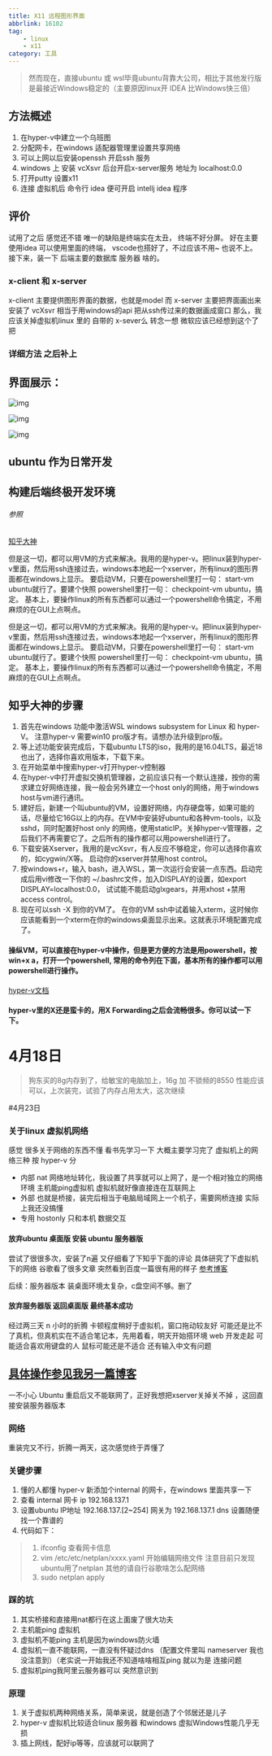 ```yaml
---
title: X11 远程图形界面
abbrlink: 16102
tag: 
    - linux 
    - x11
category: 工具
---
```


> 然而现在，直接ubuntu 或 wsl毕竟ubuntu背靠大公司，相比于其他发行版是最接近Windows稳定的（主要原因linux开 IDEA 比Windows快三倍）

## 方法概述

1. 在hyper-v中建立一个乌班图
2. 分配网卡，在windows 适配器管理里设置共享网络
3. 可以上网以后安装openssh 开启ssh 服务
4. windows 上 安装 vcXsvr 后台开启x-server服务 地址为 localhost:0.0
5. 打开putty 设置x11
6. 连接 虚拟机后 命令行 idea 便可开启 intellj idea 程序

## 评价

试用了之后 感觉还不错
唯一的缺陷是终端实在太丑，
终端不好分屏。
好在主要使用idea 可以使用里面的终端，
vscode也搭好了，不过应该不用~ 也说不上。
接下来，装一下 后端主要的数据库 服务器 啥的。

### x-client 和 x-server

x-client 主要提供图形界面的数据，也就是model
而 x-server 主要把界面画出来 安装了 vcXsvr 相当于用windows的api 把从ssh传过来的数据画成窗口
那么，我应该关掉虚拟机linux 里的 自带的 x-sever么
转念一想 微软应该已经想到这个了把

### 详细方法 之后补上

## 界面展示：

![img](https://upload-images.jianshu.io/upload_images/17389857-15be1274f6f776cf.png?imageMogr2/auto-orient/strip%7CimageView2/2/w/1240)

![img](https://upload-images.jianshu.io/upload_images/17389857-51ec76b5b0d50f48.png?imageMogr2/auto-orient/strip%7CimageView2/2/w/1240)

![img](https://upload-images.jianshu.io/upload_images/17389857-e0b557d1cfc6a1ab.png?imageMogr2/auto-orient/strip%7CimageView2/2/w/1240)

## ubuntu 作为日常开发

## 构建后端终极开发环境

###### 参照

[知乎大神](https://www.zhihu.com/question/30816866/answer/427750976)

但是这一切，都可以用VM的方式来解决。我用的是hyper-v。把linux装到hyper-v里面，然后用ssh连接过去，windows本地起一个xserver，所有linux的图形界面都在windows上显示。 要启动VM，只要在powershell里打一句： start-vm ubuntu就行了。要建个快照 powershell里打一句： checkpoint-vm ubuntu，搞定。 基本上，要操作linux的所有东西都可以通过一个powershell命令搞定，不用麻烦的在GUI上点啊点。

但是这一切，都可以用VM的方式来解决。我用的是hyper-v。把linux装到hyper-v里面，然后用ssh连接过去，windows本地起一个xserver，所有linux的图形界面都在windows上显示。 要启动VM，只要在powershell里打一句： start-vm ubuntu就行了。要建个快照 powershell里打一句： checkpoint-vm ubuntu，搞定。 基本上，要操作linux的所有东西都可以通过一个powershell命令搞定，不用麻烦的在GUI上点啊点。

## 知乎大神的步骤

1. 首先在windows 功能中激活WSL windows subsystem for Linux 和 hyper-V。 注意hyper-v 需要win10 pro版才有。请想办法升级到pro版。
2. 等上述功能安装完成后，下载ubuntu LTS的iso，我用的是16.04LTS，最近18也出了，选择你喜欢用版本，下载下来。
3. 在开始菜单中搜索hyper-v打开hyper-v控制器
4. 在hyper-v中打开虚拟交换机管理器，之前应该只有一个默认连接，按你的需求建立好网络连接，我一般会另外建立一个host only的网络，用于windows host与vm进行通讯。
5. 建好后，新建一个叫ubuntu的VM，设置好网络，内存硬盘等，如果可能的话，尽量给它16G以上的内存。在VM中安装好ubuntu和各种vm-tools，以及sshd，同时配置好host only 的网络，使用staticIP。关掉hyper-v管理器，之后我们不再需要它了。之后所有的操作都可以用powershell进行了。
6. 下载安装Xserver，我用的是vcXsvr，有人反应不够稳定，你可以选择你喜欢的，如cygwin/X等。 启动你的xserver并禁用host control。
7. 按windows+r，输入 bash，进入WSL，第一次运行会安装一点东西。启动完成后用vi修改一下你的 ~/.bashrc文件，加入DISPLAY的设置，如export DISPLAY=localhost:0.0， 试试能不能启动glxgears，并用xhost +禁用access control。
8. 现在可以ssh -X 到你的VM了。 在你的VM ssh中试着输入xterm，这时候你应该能看到一个xterm在你的windows桌面显示出来。这就表示环境配置完成了。

#### 操纵VM，可以直接在hyper-v中操作，但是更方便的方法是用powershell，按win+x a，打开一个powershell, 常用的命令列在下面，基本所有的操作都可以用powershell进行操作。

[hyper-v文档](https://docs.microsoft.com/en-us/powershell/module/hyper-v/?view=win10-ps)

#### hyper-v里的X还是蛮卡的，用X Forwarding之后会流畅很多。你可以试一下下。

# 4月18日

> 狗东买的8g内存到了，给敏宝的电脑加上，16g 加 不锁频的8550 性能应该可以，上次装完，试验了内存占用太大，这次继续

\#4月23日

### 关于linux 虚拟机网络

感觉 很多关于网络的东西不懂 看书先学习一下
大概主要学习完了
虚拟机上的网络三种
按 hyper-v 分

- 内部 nat 网络地址转化，我设置了共享就可以上网了，是一个相对独立的网络环境 主机能ping虚拟机 虚拟机就好像直接连在互联网上
- 外部 也就是桥接，装完后相当于电脑局域网上一个机子，需要网桥连接 实际上我还没搞懂
- 专用 hostonly 只和本机 数据交互

#### 放弃ubuntu 桌面版 安装 ubuntu 服务器版

尝试了很很多次，安装了n遍 又仔细看了下知乎下面的评论 具体研究了下虚拟机下的网络
谷歌看了很多文章 突然看到百度一篇很有用的样子
[参考博客](https://www.cnblogs.com/autohome7390/p/7602588.html)

后续：服务器版本 装桌面环境太复杂，c盘空间不够。删了

#### 放弃服务器版 返回桌面版 最终基本成功

经过两三天 n 小时的折腾 卡顿程度稍好于虚拟机，窗口拖动较友好
可能还是比不了真机，但真机实在不适合笔记本，先用着看，明天开始搭环境 web 开发走起
可能适合喜欢用键盘的人 鼠标可能还是不适合 还有输入中文有问题

## [具体操作参见我另一篇博客](https://www.jianshu.com/p/49212662dcbf)

一不小心 Ubuntu 重启后又不能联网了，正好我想把xserver关掉关不掉
，这回直接安装服务器版本

### 网络

重装完又不行，折腾一两天，这次感觉终于弄懂了

### 关键步骤

1. 懂的人都懂 hyper-v 新添加个internal 的网卡，在windows 里面共享一下
2. 查看 internal 网卡 ip 192.168.137.1
3. 设置ubuntu IP地址 192.168.137.[2~254] 网关为 192.168.137.1 dns 设置随便找一个靠谱的
4. 代码如下：

> 1. ifconfig 查看网卡信息
> 2. vim /etc/etc/netplan/xxxx.yaml 开始编辑网络文件 注意目前只发现ubuntu用了netplan 其他的请自行谷歌啥怎么配网络
> 3. sudo netplan apply

### 踩的坑

1. 其实桥接和直接用nat都行在这上面废了很大功夫
2. 主机能ping 虚拟机
3. 虚拟机不能ping 主机是因为windows防火墙
4. 虚拟机一直不能联网，一直没有怀疑过dns （配置文件里叫 nameserver 我也没注意到）（老实说一开始我还不知道啥啥相互ping 就以为是 连接问题
5. 虚拟机ping我阿里云服务器可以 突然意识到

### 原理

1. 关于虚拟机两种网络关系，简单来说，就是创造了个邻居还是儿子
2. hyper-v 虚拟机比较适合linux 服务器 和windows 虚拟Windows性能几乎无损
3. 插上网线，配好ip等等，应该就可以联网了